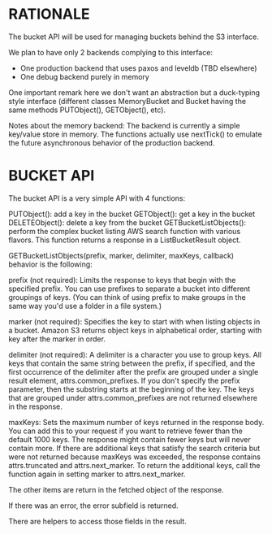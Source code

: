 RATIONALE
=========
The bucket API will be used for managing buckets behind the S3 interface.

We plan to have only 2 backends complying to this interface:
* One production backend that uses paxos and leveldb (TBD elsewhere)
* One debug backend purely in memory

One important remark here we don't want an abstraction but a duck-typing style interface (different classes MemoryBucket and Bucket having the same methods PUTObject(), GETObject(), etc).

Notes about the memory backend: The backend is currently a simple key/value store in memory. The functions actually use nextTick() to emulate the future asynchronous behavior of the production backend.



BUCKET API
==========

The bucket API is a very simple API with 4 functions:

PUTObject(): add a key in the bucket
GETObject(): get a key in the bucket
DELETEObject(): delete a key from the bucket
GETBucketListObjects(): perform the complex bucket listing AWS search function with various flavors. This function returns a response in a ListBucketResult object.

GETBucketListObjects(prefix, marker, delimiter, maxKeys, callback) behavior is the following:

prefix (not required): Limits the response to keys that begin with the specified prefix. You can use prefixes to separate a bucket into different groupings of keys. (You can think of using prefix to make groups in the same way you'd use a folder in a file system.)

marker (not required): Specifies the key to start with when listing objects in a bucket. Amazon S3 returns object keys in alphabetical order, starting with key after the marker in order.

delimiter (not required): A delimiter is a character you use to group keys.
All keys that contain the same string between the prefix, if specified, and the first occurrence of the delimiter after the prefix are grouped under a single result element, attrs.common_prefixes. If you don't specify the prefix parameter, then the substring starts at the beginning of the key. The keys that are grouped under attrs.common_prefixes are not returned elsewhere in the response.

maxKeys: Sets the maximum number of keys returned in the response body. You can add this to your request if you want to retrieve fewer than the default 1000 keys. 
The response might contain fewer keys but will never contain more. If there are additional keys that satisfy the search criteria but were not returned because maxKeys was exceeded, the response contains attrs.truncated and attrs.next_marker. To return the additional keys, call the function again in setting marker to attrs.next_marker.

The other items are return in the fetched object of the response.

If there was an error, the error subfield is returned.

There are helpers to access those fields in the result.
